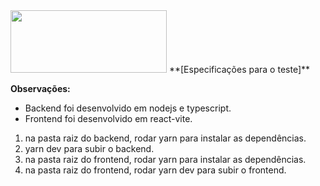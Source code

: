 
<img src="https://www.planium.io/wordpress/wp-content/uploads/2018/11/logo-Planium-06.svg" width="250" height="100">
**[Especificações para o teste]**

**Observações:**
  - Backend foi desenvolvido em nodejs e typescript.
  - Frontend foi desenvolvido em react-vite.


1. na pasta raiz do backend, rodar yarn para instalar as dependências.
2. yarn dev para subir o backend.
3. na pasta raiz do frontend, rodar yarn para instalar as dependências.
4. na pasta raiz do frontend, rodar yarn dev para subir o frontend.